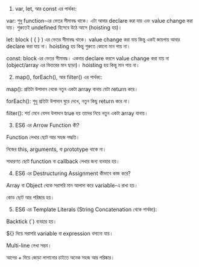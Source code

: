 1) var, let, আর const এর পার্থক্য:

var: শুধু function-এর ভেতর সীমাবদ্ধ থাকে। এটা আবার declare করা যায় এবং value change করা যায়। শুরুতেই undefined হিসেবে উঠে আসে (hoisting হয়)।

let: block ( { } ) এর ভেতর সীমাবদ্ধ থাকে। value change করা যায় কিন্তু একই জায়গায় আবার declare করা যায় না। hoisting হয় কিন্তু শুরুতে কোনো মান পায় না।

const: block এর ভেতর সীমাবদ্ধ। একবার declare করলে value change করা যায় না (object/array এর ভিতরের মান ছাড়া)। hoisting হয় কিন্তু মান পায় না।

2) map(), forEach(), আর filter() এর পার্থক্য:

map(): প্রতিটা উপাদান থেকে নতুন একটা array বানায় যেটা return করে।

forEach(): শুধু প্রতিটা উপাদান ঘুরে দেখে, নতুন কিছু return করে না।

filter(): শর্ত মেনে যেসব উপাদান true হয় তাদের নিয়ে নতুন একটা array বানায়।

3) ES6 এর Arrow Function কী?

Function লেখার ছোট আর সহজ পদ্ধতি।

নিজের this, arguments, বা prototype থাকে না।

সাধারণত ছোট function বা callback লেখার জন্য ব্যবহার হয়।

4) ES6 এর Destructuring Assignment কীভাবে কাজ করে?

Array বা Object থেকে সরাসরি মান আলাদা করে variable-এ রাখা হয়।

কোড ছোট আর পরিষ্কার হয়।

5) ES6 এর Template Literals (String Concatenation থেকে পার্থক্য):

Backtick (`) ব্যবহার হয়।

${} দিয়ে সরাসরি variable বা expression বসানো যায়।

Multi-line লেখা সম্ভব।

আগের + দিয়ে জোড়া লাগানোর চাইতে অনেক সহজ আর পরিষ্কার।
